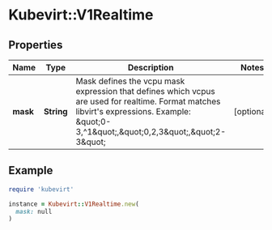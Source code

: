 # Kubevirt::V1Realtime

## Properties

| Name | Type | Description | Notes |
| ---- | ---- | ----------- | ----- |
| **mask** | **String** | Mask defines the vcpu mask expression that defines which vcpus are used for realtime. Format matches libvirt&#39;s expressions. Example: \&quot;0-3,^1\&quot;,\&quot;0,2,3\&quot;,\&quot;2-3\&quot; | [optional] |

## Example

```ruby
require 'kubevirt'

instance = Kubevirt::V1Realtime.new(
  mask: null
)
```

